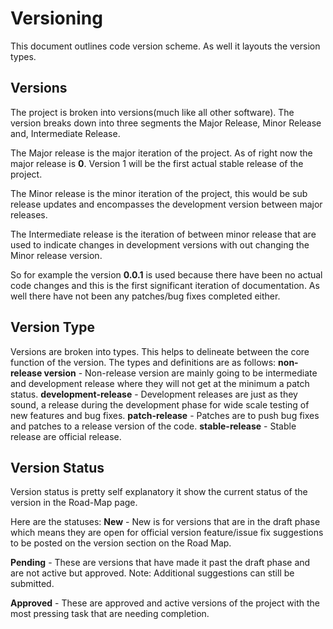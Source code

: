 # Versioning

This document outlines code version scheme. As well it layouts the version types.

## Versions
The project is broken into versions(much like all other software). The version breaks down into three segments the Major Release, Minor Release and, Intermediate Release.

The Major release is the major iteration of the project. As of right now the major release is **0**. Version 1 will be the first actual stable release of the project.

The Minor release is the minor iteration of the project, this would be sub release updates and encompasses the development version between major releases.

The Intermediate release is the iteration of between minor release that are used to indicate changes in development versions with out changing the Minor release version. 

So for example the version **0.0.1** is used because there have been no actual code changes and this is the first significant iteration of documentation. As well there have not been any patches/bug fixes completed either. 

## Version Type
Versions are broken into types. This helps to delineate between the core function of the version. 
The types and definitions are as follows:
**non-release version** - Non-release version are mainly going to be intermediate and development release where they will not get at the minimum a patch status.
**development-release** - Development releases are just as they sound, a release during the development phase for wide scale testing of new features and bug fixes. 
**patch-release** - Patches are to push bug fixes and patches to a release version of the code.
**stable-release** - Stable release are official release.

## Version Status
Version status is pretty self explanatory it show the current status of the version in the Road-Map page.

Here are the statuses:
**New** - New is for versions that are in the draft phase which means they are open for official version feature/issue fix suggestions to be posted on the version section on the Road Map. 

**Pending** - These are versions that have made it past the draft phase and are not active but approved. Note: Additional suggestions can still be submitted.

**Approved** - These are approved and active versions of the project with the most pressing task that are needing completion. 
